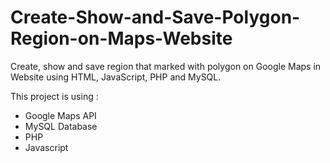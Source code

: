 # Create-Show-and-Save-Polygon-Region-on-Maps-Website 
Create, show and save region that marked with polygon on Google Maps in Website using HTML, JavaScript, PHP and MySQL.

This project is using : 
- Google Maps API
- MySQL Database
- PHP
- Javascript
